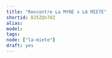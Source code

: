 ```yaml
---
title: "Rencontre La MYNE x LA MIETE"
shortid: BJ5ZQn78Z
alias:
model:
tags:
node: ["la-miete"]
draft: yes
---
```

